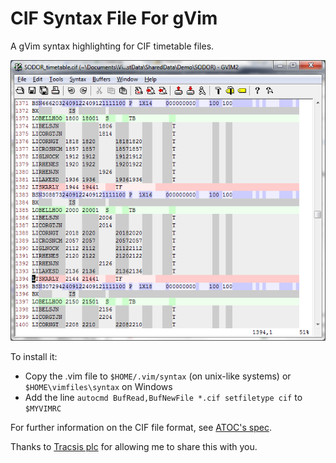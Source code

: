 CIF Syntax File For gVim
==============

A gVim syntax highlighting for CIF timetable files.

![](CIFVimSyntax.png)

To install it:

* Copy the .vim file to `$HOME/.vim/syntax` (on unix-like systems) or `$HOME\vimfiles\syntax` on Windows
* Add the line `autocmd BufRead,BufNewFile *.cif setfiletype cif` to `$MYVIMRC`

For further information on the CIF file format, see [ATOC's spec](http://www.atoc.org/clientfiles/File/RSPS5004%20v27.pdf).

Thanks to [Tracsis plc](http://www.tracsis.com/) for allowing me to share this with you.

